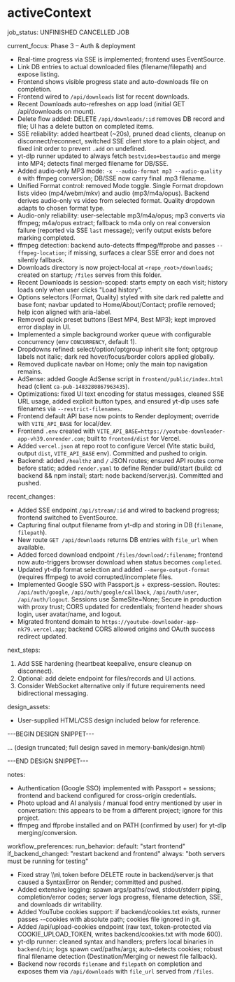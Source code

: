 # activeContext

job_status: UNFINISHED CANCELLED JOB

current_focus: Phase 3 – Auth & deployment
- Real-time progress via SSE is implemented; frontend uses EventSource.
- Link DB entries to actual downloaded files (filename/filepath) and expose listing.
- Frontend shows visible progress state and auto-downloads file on completion.
- Frontend wired to `/api/downloads` list for recent downloads.
 - Recent Downloads auto-refreshes on app load (initial GET /api/downloads on mount).
- Delete flow added: DELETE `/api/downloads/:id` removes DB record and file; UI has a delete button on completed items.
- SSE reliability: added heartbeat (~20s), pruned dead clients, cleanup on disconnect/reconnect, switched SSE client store to a plain object, and fixed init order to prevent `.add` on undefined.
- yt-dlp runner updated to always fetch `bestvideo+bestaudio` and merge into MP4; detects final merged filename for DB/SSE.
- Added audio-only MP3 mode: `-x --audio-format mp3 --audio-quality 0` with ffmpeg conversion; DB/SSE now carry final .mp3 filename.
- Unified Format control: removed Mode toggle. Single Format dropdown lists video (mp4/webm/mkv) and audio (mp3/m4a/opus). Backend derives audio-only vs video from selected format. Quality dropdown adapts to chosen format type.
- Audio-only reliability: user-selectable mp3/m4a/opus; mp3 converts via ffmpeg; m4a/opus extract; fallback to m4a only on real conversion failure (reported via SSE `last` message); verify output exists before marking completed.
 - ffmpeg detection: backend auto-detects ffmpeg/ffprobe and passes `--ffmpeg-location`; if missing, surfaces a clear SSE error and does not silently fallback.
- Downloads directory is now project-local at `<repo_root>/downloads`; created on startup; `/files` serves from this folder.
- Recent Downloads is session-scoped: starts empty on each visit; history loads only when user clicks "Load history".
- Options selectors (Format, Quality) styled with site dark red palette and base font; navbar updated to Home/About/Contact; profile removed; help icon aligned with aria-label.
 - Removed quick preset buttons (Best MP4, Best MP3); kept improved error display in UI.
 - Implemented a simple background worker queue with configurable concurrency (env `CONCURRENCY`, default 1).
- Dropdowns refined: select/option/optgroup inherit site font; optgroup labels not italic; dark red hover/focus/border colors applied globally.
- Removed duplicate navbar on Home; only the main top navigation remains.
 - AdSense: added Google AdSense script in `frontend/public/index.html` head (client `ca-pub-1483280867963435`).
- Optimizations: fixed UI text encoding for status messages, cleaned SSE URL usage, added explicit button types, and ensured yt-dlp uses safe filenames via `--restrict-filenames`.
 - Frontend default API base now points to Render deployment; override with `VITE_API_BASE` for local/dev.
 - Frontend `.env` created with `VITE_API_BASE=https://youtube-downloader-app-vh39.onrender.com`; built to `frontend/dist` for Vercel.
- Added `vercel.json` at repo root to configure Vercel (Vite static build, output `dist`, `VITE_API_BASE` env). Committed and pushed to origin.
 - Backend: added `/healthz` and `/` JSON routes; ensured API routes come before static; added `render.yaml` to define Render build/start (build: cd backend && npm install; start: node backend/server.js). Committed and pushed.

recent_changes:
- Added SSE endpoint `/api/stream/:id` and wired to backend progress; frontend switched to EventSource.
- Capturing final output filename from yt-dlp and storing in DB (`filename`, `filepath`).
- New route `GET /api/downloads` returns DB entries with `file_url` when available.
- Added forced download endpoint `/files/download/:filename`; frontend now auto-triggers browser download when status becomes `completed`.
 - Updated yt-dlp format selection and added `--merge-output-format` (requires ffmpeg) to avoid corrupted/incomplete files.
 - Implemented Google SSO with Passport.js + express-session. Routes: `/api/auth/google`, `/api/auth/google/callback`, `/api/auth/user`, `/api/auth/logout`. Sessions use SameSite=None; Secure in production with proxy trust; CORS updated for credentials; frontend header shows login, user avatar/name, and logout.
 - Migrated frontend domain to `https://youtube-downloader-app-nk79.vercel.app`; backend CORS allowed origins and OAuth success redirect updated.

next_steps:
1. Add SSE hardening (heartbeat keepalive, ensure cleanup on disconnect).
2. Optional: add delete endpoint for files/records and UI actions.
3. Consider WebSocket alternative only if future requirements need bidirectional messaging.

design_assets:
- User-supplied HTML/CSS design included below for reference.

---BEGIN DESIGN SNIPPET---

<!DOCTYPE html>
<html class="dark" lang="en"><head>
<meta charset="utf-8"/>
... (design truncated; full design saved in memory-bank/design.html)

---END DESIGN SNIPPET---

notes:
- Authentication (Google SSO) implemented with Passport + sessions; frontend and backend configured for cross-origin credentials.
- Photo upload and AI analysis / manual food entry mentioned by user in conversation: this appears to be from a different project; ignore for this project.
 - ffmpeg and ffprobe installed and on PATH (confirmed by user) for yt-dlp merging/conversion.

workflow_preferences:
  run_behavior:
    default: "start frontend"
    if_backend_changed: "restart backend and frontend"
    always: "both servers must be running for testing"

 - Fixed stray \\\n\ token before DELETE route in backend/server.js that caused a SyntaxError on Render; committed and pushed.
 - Added extensive logging: spawn args/paths/cwd, stdout/stderr piping, completion/error codes; server logs progress, filename detection, SSE, and downloads dir writability.
 - Added YouTube cookies support: if backend/cookies.txt exists, runner passes --cookies with absolute path; cookies file ignored in git.
- Added /api/upload-cookies endpoint (raw text, token-protected via COOKIE_UPLOAD_TOKEN, writes backend/cookies.txt with mode 600).
- yt-dlp runner: cleaned syntax and handlers; prefers local binaries in `backend/bin`; logs spawn cwd/paths/args; auto-detects cookies; robust final filename detection (Destination/Merging or newest file fallback).
- Backend now records `filename` and `filepath` on completion and exposes them via `/api/downloads` with `file_url` served from `/files`.
